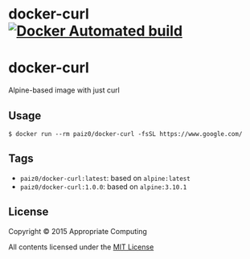 # docker-curl [![Docker Automated build](https://img.shields.io/docker/build/paiz0/docker-curl.svg)](https://hub.docker.com/r/paiz0/docker-curl/)

# docker-curl
Alpine-based image with just curl

## Usage

```console
$ docker run --rm paiz0/docker-curl -fsSL https://www.google.com/
```

## Tags

* `paiz0/docker-curl:latest`: based on `alpine:latest`
* `paiz0/docker-curl:1.0.0`: based on `alpine:3.10.1`

## License

Copyright © 2015 Appropriate Computing

All contents licensed under the [MIT License](LICENSE)
